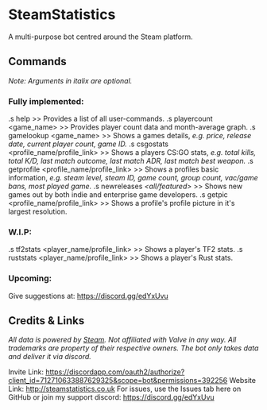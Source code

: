 # SteamStatistics
A multi-purpose bot centred around the Steam platform.

## Commands
*Note: Arguments in italix are optional.*

### Fully implemented:
.s help *<cmd>* >> Provides a list of all user-commands.
.s playercount <game_name> >> Provides player count data and month-average graph.
.s gamelookup <game_name> >> Shows a games details, *e.g. price, release date, current player count, game ID.*
.s csgostats <profile_name/profile_link> >> Shows a players CS:GO stats, *e.g. total kills, total K/D, last match outcome, last match ADR, last match best weapon.*
.s getprofile <profile_name/profile_link> >> Shows a profiles basic information, *e.g. steam level, steam ID, game count, group count, vac/game bans, most played game.*
.s newreleases *<all/featured>* >> Shows new games out by both indie and enterprise game developers.
.s getpic <profile_name/profile_link> >> Shows a profile's profile picture in it's largest resolution.

### W.I.P:
.s tf2stats <player_name/profile_link> >> Shows a player's TF2 stats.
.s ruststats <player_name/profile_link> >> Shows a player's Rust stats.

### Upcoming:
Give suggestions at: https://discord.gg/edYxUvu

## Credits & Links
*All data is powered by [Steam](steampowered.com). Not affiliated with Valve in any way. All trademarks are property of their respective owners. The bot only takes data and deliver it via discord.*

Invite Link: https://discordapp.com/oauth2/authorize?client_id=712710633887629325&scope=bot&permissions=392256
Website Link: http://steamstatistics.co.uk
For issues, use the Issues tab here on GitHub or join my support discord: https://discord.gg/edYxUvu
